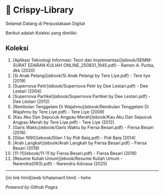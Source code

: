 # 🗿 Crispy-Library

Selamat Datang di Perpustakaan Digital

Berikut adalah Koleksi yang dimiliki:

## Koleksi
1. [Aplikasi Teknologi Informasi: Teori dan Implementasi](ebook/SEMM-SURAT EDARAN KULIAH ONLINE_250831_1945.pdf) - Ramen A. Purba, dkk (2020)
2. [Si Anak Pelangi](ebook/Si Anak Pelangi by Tere Liye.pdf) - Tere liye (2019)
3. [Supernova Petir](ebook/Supernova Petir by Dee Lestari.pdf) - Dee Lestari (2004)
4. [Supernova Partikel](ebook/Supernova Partikel by Dee Lestari.pdf) - Dee Lestari (2012)
5. [Rembulan Tenggelam Di Wajahmu](ebook/Rembulan Tenggelam Di Wajahmu by Tere Liye.pdf) - Tere Liye (2009)
6. [Kau Aku Dan Sepucuk Angpau Merah](ebook/Kau Aku Dan Sepucuk Angpau Merah by Tere Liye.pdf) - Tere Liye (2012)
7. [Garis Waktu](ebook/Garis Waktu by Fiersa Besari.pdf) - Fiersa Besari (2016)
8. [Dilan 1990](ebook/Dilan 1 by Pidi Baiq.pdf) - Pidi Baiq (2014)
9. [Arah Langkah](ebook/Arah Langkah by Fiersa Besari.pdf) - Fiersa Besari (2018)
10. [11-11](ebook/11-11 by Fiersa Besari.pdf) - Fiersa Besari (2018)
11. [Resume Kuliah Umum](ebook/Resume Kuliah Umum - Narendra(093).pdf) - Narendra Adviasa (2025)

---
[ini link html](web ti/halaman1.html) - hehe

*Powered by Github Pages*
